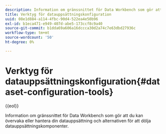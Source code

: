 ```yaml
---
description: Information om gränssnittet för Data Workbench som gör att du kan övervaka eller hantera din datauppsättning och alternativen för att dölja datauppsättningskomponenter.
title: Verktyg för datauppsättningskonfiguration
uuid: 08e1d884-a114-4fbc-90d4-522ea4e50b96
exl-id: b1eca471-e949-407d-abe5-173ccf8c9a40
source-git-commit: b1dda69a606a16dccca30d2a74c7e63dbd27936c
workflow-type: tm+mt
source-wordcount: '50'
ht-degree: 0%

---
```


# Verktyg för datauppsättningskonfiguration{#dataset-configuration-tools}

{{eol}}

Information om gränssnittet för Data Workbench som gör att du kan övervaka eller hantera din datauppsättning och alternativen för att dölja datauppsättningskomponenter.

